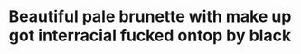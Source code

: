 ---
layout: post
title: Beautiful pale brunette with make up got interracial fucked ontop by black
duration: '08:00'
view: 325
rate: 2
video: 'https://flashservice.xvideos.com/embedframe/16660733'
category: 
 - brunette
 - curvy
 - gorgeous
 - rough
 - stunning
tags: 
 - big-black-cock
priority: 0.9
changefreq: daily
---